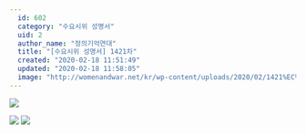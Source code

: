 ```yaml
---
  id: 602
  category: "수요시위 성명서"
  uid: 2
  author_name: "정의기억연대"
  title: "[수요시위 성명서] 1421차"
  created: "2020-02-18 11:51:49"
  updated: "2020-02-18 11:58:05"
  image: "http://womenandwar.net/kr/wp-content/uploads/2020/02/1421%EC%B0%A8_%EC%A0%95%EC%9D%98%EA%B8%B0%EC%96%B5%EC%97%B0%EB%8C%80002.jpg"
---
```

![](http://womenandwar.net/kr/wp-content/uploads/2020/02/1421%EC%B0%A8_%EC%A0%95%EC%9D%98%EA%B8%B0%EC%96%B5%EC%97%B0%EB%8C%80002.jpg)

![](http://womenandwar.net/kr/wp-content/uploads/2020/02/%ED%81%AC%EA%B8%B0%EB%B3%80%ED%99%981421%EC%B0%A8_%EC%A0%95%EC%9D%98%EA%B8%B0%EC%96%B5%EC%97%B0%EB%8C%80_ENG-1.jpg) ![](http://womenandwar.net/kr/wp-content/uploads/2020/02/%ED%81%AC%EA%B8%B0%EB%B3%80%ED%99%981421%EC%B0%A8_%EC%A0%95%EC%9D%98%EA%B8%B0%EC%96%B5%EC%97%B0%EB%8C%80_ENG-2.jpg)